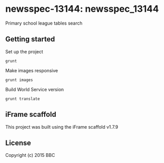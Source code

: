 # newsspec-13144: newsspec_13144

Primary school league tables search

## Getting started

Set up the project

```
grunt
```

Make images responsive

```
grunt images
```

Build World Service version

```
grunt translate
```

## iFrame scaffold

This project was built using the iFrame scaffold v1.7.9

## License
Copyright (c) 2015 BBC
